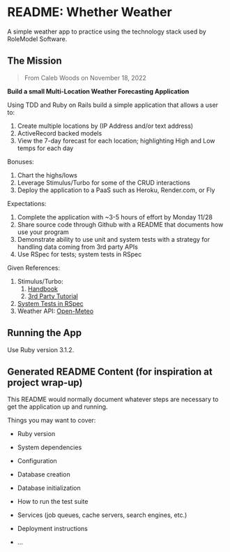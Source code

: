 # README: Whether Weather

A simple weather app to practice using the technology stack used by RoleModel Software.

## The Mission

> From Caleb Woods on November 18, 2022

**Build a small Multi-Location Weather Forecasting Application**

Using TDD and Ruby on Rails build a simple application that allows a user to:

1. Create multiple locations by (IP Address and/or text address)
2. ActiveRecord backed models
3. View the 7-day forecast for each location; highlighting High and Low temps for each day

Bonuses:

1. Chart the highs/lows
2. Leverage Stimulus/Turbo for some of the CRUD interactions
3. Deploy the application to a PaaS such as Heroku, Render.com, or Fly

Expectations:

1. Complete the application with ~3-5 hours of effort by Monday 11/28
2. Share source code through Github with a README that documents how use your program
3. Demonstrate ability to use unit and system tests with a strategy for handling data coming from 3rd party APIs
4. Use RSpec for tests; system tests in RSpec

Given References:

1. Stimulus/Turbo:
    1. [Handbook](https://turbo.hotwired.dev/handbook/introduction)
    2. [3rd Party Tutorial](https://www.hotrails.dev/turbo-rails)
2. [System Tests in RSpec](https://relishapp.com/rspec/rspec-rails/docs/system-specs/system-spec)
3. Weather API: [Open-Meteo](https://open-meteo.com/en/docs)

## Running the App

Use Ruby version 3.1.2.


## Generated README Content (for inspiration at project wrap-up)

This README would normally document whatever steps are necessary to get the
application up and running.

Things you may want to cover:

* Ruby version

* System dependencies

* Configuration

* Database creation

* Database initialization

* How to run the test suite

* Services (job queues, cache servers, search engines, etc.)

* Deployment instructions

* ...
